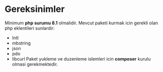 # Gereksinimler
Minimum **php surumu 8.1** olmalidir. 
Mevcut paketi kurmak icin gerekli olan php eklentileri sunlardir:

 - Intl
 - mbstring
 - json
 - pdo
 - libcurl
Paket yukleme ve duzenleme islemleri icin **composer** kurulu olmasi gerekmektedir.
